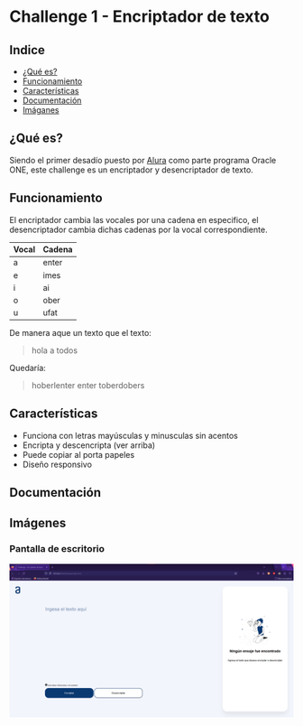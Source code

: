 # Challenge 1 - Encriptador de texto

## Indice

- [¿Qué es?](#¿qué-es)
- [Funcionamiento](#funcionamiento)
- [Características](#características)
- [Documentación](#documentación)
- [Imáganes](#imágenes)

## ¿Qué es?

Siendo el primer desadío puesto por [Alura](https://www.aluracursos.com/) como parte programa Oracle ONE, este challenge es un encriptador y desencriptador de texto.

## Funcionamiento

El encriptador cambia las vocales por una cadena en especifico, el desencriptador cambia dichas cadenas por la vocal correspondiente.

| Vocal | Cadena |
|-|-|
| a | enter |
| e | imes |
| i | ai |
| o | ober |
| u | ufat |

De manera aque un texto que el texto:

> hola a todos

Quedaría:

> hoberlenter enter toberdobers

## Características

- Funciona con letras mayúsculas y minusculas sin acentos
- Encripta y descencripta (ver arriba)
- Puede copiar al porta papeles
- Diseño responsivo

## Documentación

## Imágenes

### Pantalla de escritorio

![pantalla de escritorio](documentacion/imagenes/pantalla-escritorio.png)
